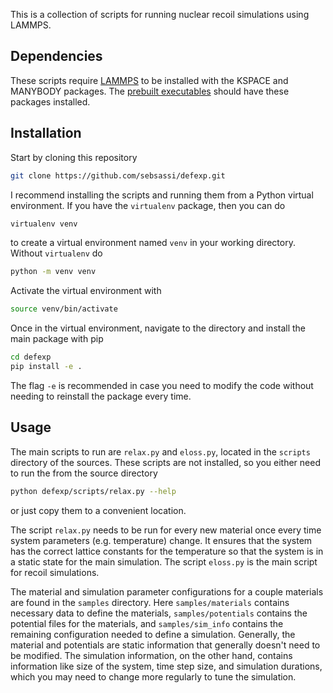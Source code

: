 This is a collection of scripts for running nuclear recoil simulations using
LAMMPS.

## Dependencies

These scripts require [LAMMPS](https://docs.lammps.org/Install.html) to be
installed with the KSPACE and MANYBODY packages. The
[prebuilt executables](https://docs.lammps.org/Install_linux.html) should have
these packages installed.

## Installation

Start by cloning this repository
```sh
git clone https://github.com/sebsassi/defexp.git
```
I recommend installing the scripts and running them from a Python virtual
environment. If you have the `virtualenv` package, then you can do
```sh
virtualenv venv
```
to create a virtual environment named `venv` in your working directory. Without
`virtualenv` do
```sh
python -m venv venv
```
Activate the virtual environment with
```sh
source venv/bin/activate
```
Once in the virtual environment, navigate to the directory and install the main
package with pip
```sh
cd defexp
pip install -e .
```
The flag `-e` is recommended in case you need to modify the code without
needing to reinstall the package every time.

## Usage

The main scripts to run are `relax.py` and `eloss.py`, located in the `scripts`
directory of the sources. These scripts are not installed, so you either need
to run the from the source directory
```sh
python defexp/scripts/relax.py --help
```
or just copy them to a convenient location.

The script `relax.py` needs to be run for every new material once every time
system parameters (e.g. temperature) change. It ensures that the system has the
correct lattice constants for the temperature so that the system is in a static
state for the main simulation. The script `eloss.py` is the main script for
recoil simulations.

The material and simulation parameter configurations for a couple materials are
found in the `samples` directory. Here `samples/materials` contains necessary
data to define the materials, `samples/potentials` contains the potential files
for the materials, and `samples/sim_info` contains the remaining configuration
needed to define a simulation. Generally, the material and potentials are
static information that generally doesn't need to be modified. The simulation
information, on the other hand, contains information like size of the system,
time step size, and simulation durations, which you may need to change more
regularly to tune the simulation.
